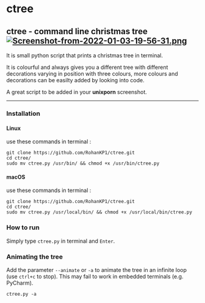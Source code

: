 # ctree
ctree - command line christmas tree
[![Screenshot-from-2022-01-03-19-56-31.png](https://i.postimg.cc/4ytrngth/Screenshot-from-2022-01-03-19-56-31.png)](https://postimg.cc/4Hf8FjWJ)
------

It is small python script that prints a christmas tree in terminal.

It is colourful and always gives you a different tree with different
decorations varying in position with three colours, more colours and
decorations can be easilty added by looking into code.

A great script to be added in your **unixporn** screenshot.

------

### Installation
#### Linux
use these commands in terminal :
```shell
git clone https://github.com/RohanKP1/ctree.git
cd ctree/
sudo mv ctree.py /usr/bin/ && chmod +x /usr/bin/ctree.py
```

#### macOS
use these commands in terminal :
```shell
git clone https://github.com/RohanKP1/ctree.git
cd ctree/
sudo mv ctree.py /usr/local/bin/ && chmod +x /usr/local/bin/ctree.py
```

### How to run
Simply type `ctree.py` in terminal and `Enter`.

### Animating the tree
Add the parameter `--animate` or `-a` to animate the tree in an infinite loop (use `ctrl+c` to stop). This may fail to
work in embedded terminals (e.g. PyCharm).
```shell
ctree.py -a
```
